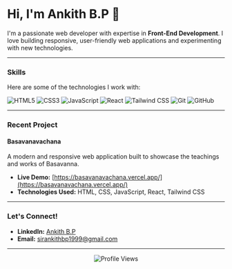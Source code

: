 # Hi, I'm Ankith B.P 👋  

I'm a passionate web developer with expertise in **Front-End Development**. I love building responsive, user-friendly web applications and experimenting with new technologies.  

---

### **Skills**  
Here are some of the technologies I work with:  

<p align="left">
  <img src="https://img.shields.io/badge/HTML5-E34F26?style=for-the-badge&logo=html5&logoColor=white" alt="HTML5" />
  <img src="https://img.shields.io/badge/CSS3-1572B6?style=for-the-badge&logo=css3&logoColor=white" alt="CSS3" />
  <img src="https://img.shields.io/badge/JavaScript-F7DF1E?style=for-the-badge&logo=javascript&logoColor=black" alt="JavaScript" />
  <img src="https://img.shields.io/badge/React-20232A?style=for-the-badge&logo=react&logoColor=61DAFB" alt="React" />
  <img src="https://img.shields.io/badge/Tailwind_CSS-38B2AC?style=for-the-badge&logo=tailwind-css&logoColor=white" alt="Tailwind CSS" />
  <img src="https://img.shields.io/badge/Git-F05032?style=for-the-badge&logo=git&logoColor=white" alt="Git" />
  <img src="https://img.shields.io/badge/GitHub-100000?style=for-the-badge&logo=github&logoColor=white" alt="GitHub" />
</p>

---

### **Recent Project**  
#### **Basavanavachana**  
A modern and responsive web application built to showcase the teachings and works of Basavanna.  
- **Live Demo:** [https://basavanavachana.vercel.app/](https://basavanavachana.vercel.app/)  
- **Technologies Used:** HTML, CSS, JavaScript, React, Tailwind CSS  

---

### **Let's Connect!**  
- **LinkedIn:** [Ankith B.P](https://www.linkedin.com/in/ankith-b-p/)  
- **Email:** sirankithbp1999@gmail.com  

---

<p align="center">
  <img src="https://komarev.com/ghpvc/?username=Prakashankith&label=Profile%20Views&color=blue&style=flat" alt="Profile Views" />
</p>
